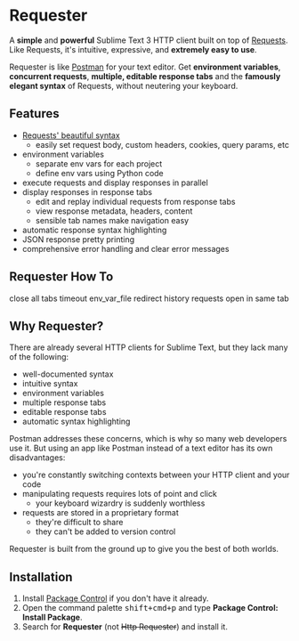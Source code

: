 # Requester
A __simple__ and __powerful__ Sublime Text 3 HTTP client built on top of [Requests](http://docs.python-requests.org/en/master/). Like Requests, it's intuitive, expressive, and __extremely easy to use__.

Requester is like [Postman](https://www.getpostman.com/) for your text editor. Get __environment variables__, __concurrent requests__, __multiple, editable response tabs__ and the __famously elegant syntax__ of Requests, without neutering your keyboard.


## Features
- [Requests' beautiful syntax](http://docs.python-requests.org/en/master/user/quickstart/)
  + easily set request body, custom headers, cookies, query params, etc
- environment variables
  + separate env vars for each project
  + define env vars using Python code
- execute requests and display responses in parallel
- display responses in response tabs
  + edit and replay individual requests from response tabs
  + view response metadata, headers, content
  + sensible tab names make navigation easy
- automatic response syntax highlighting
- JSON response pretty printing
- comprehensive error handling and clear error messages


## Requester How To
close all tabs
timeout
env_var_file
redirect history
requests open in same tab


## Why Requester?
There are already several HTTP clients for Sublime Text, but they lack many of the following:

- well-documented syntax
- intuitive syntax
- environment variables
- multiple response tabs
- editable response tabs
- automatic syntax highlighting

Postman addresses these concerns, which is why so many web developers use it. But using an app like Postman instead of a text editor has its own disadvantages:

- you're constantly switching contexts between your HTTP client and your code
- manipulating requests requires lots of point and click
  + your keyboard wizardry is suddenly worthless 
- requests are stored in a proprietary format
  + they're difficult to share
  + they can't be added to version control

Requester is built from the ground up to give you the best of both worlds.


## Installation
1. Install [Package Control](https://packagecontrol.io/) if you don't have it already.
2. Open the command palette <kbd>shift+cmd+p</kbd> and type __Package Control: Install Package__.
3. Search for __Requester__ (not ~~Http Requester~~) and install it.
